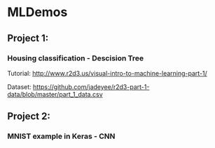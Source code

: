# MLDemos


## Project 1:

### Housing classification - Descision Tree

Tutorial: http://www.r2d3.us/visual-intro-to-machine-learning-part-1/

Dataset: https://github.com/jadeyee/r2d3-part-1-data/blob/master/part_1_data.csv


## Project 2:

### MNIST example in Keras - CNN
